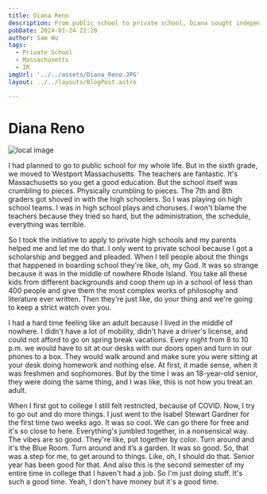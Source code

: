 ```yaml
---
title: Diana Reno
description: From public school to private school, Diana sought independence, exploration, and freedom.
pubDate: 2024-01-24 22:28
author: Sam Wu
tags:
  - Private School
  - Massachusetts
  - IR
imgUrl: '../../assets/Diana_Reno.JPG'
layout: ../../layouts/BlogPost.astro

---
```

# Diana Reno

![local image](../../assets/Diana_Reno.JPG)

I had planned to go to public school for my whole life. But in the sixth grade, we moved to Westport Massachusetts. The teachers are fantastic. It's Massachusetts so you get a good education. But the school itself was crumbling to pieces. Physically crumbling to pieces.
The 7th and 8th graders got shoved in with the high schoolers. So I was playing on high school teams. I was in high school plays and choruses. I won't blame the teachers because they tried so hard, but the administration, the schedule, everything was terrible.

So I took the initiative to apply to private high schools and my parents helped me and let me do that. I only went to private school because I got a scholarship and begged and pleaded. When I tell people about the things that happened in boarding school they're like, oh, my God. It was so strange because it was in the middle of nowhere Rhode Island. You take all these kids from different backgrounds and coop them up in a school of less than 400 people and give them the most complex works of philosophy and literature ever written. Then they’re just like, do your thing and we're going to keep a strict watch over you.

I had a hard time feeling like an adult because I lived in the middle of nowhere. I didn't have a lot of mobility, didn't have a driver's license, and could not afford to go on spring break vacations. Every night from 8 to 10 p.m. we would have to sit at our desks with our doors open and turn in our phones to a box. They would walk around and make sure you were sitting at your desk doing homework and nothing else. At first, it made sense, when it was freshmen and sophomores. But by the time I was an 18-year-old senior, they were doing the same thing, and I was like, this is not how you treat an adult.

When I first got to college I still felt restricted, because of COVID. Now, I try to go out and do more things. I just went to the Isabel Stewart Gardner for the first time two weeks ago. It was so cool. We can go there for free and it's so close to here. Everything's jumbled together, in a nonsensical way. The vibes are so good. They're like, put together by color. Turn around and it's the Blue Room. Turn around and it’s a garden. It was so good. So, that was a step for me, to get around to things. Like, oh, I should do that. Senior year has been good for that. And also this is the second semester of my entire time in college that I haven't had a job. So I'm just doing stuff. It's such a good time. Yeah, I don't have money but it's a good time. 

